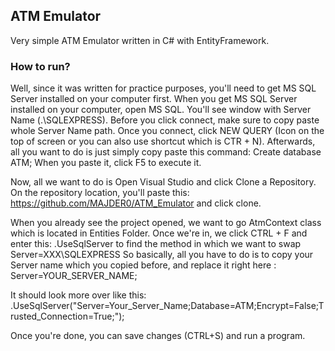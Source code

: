 ## ATM Emulator

Very simple ATM Emulator written in C# with EntityFramework.

### How to run?

Well, since it was written for practice purposes, you'll need to get MS SQL Server installed on your computer first.
When you get MS SQL Server installed on your computer, open MS SQL. You'll see window with Server Name (.\SQLEXPRESS). Before you click connect,
make sure to copy paste whole Server Name path. 
Once you connect, click NEW QUERY (Icon on the top of screen or you can also use shortcut which is CTR + N).
Afterwards, all you want to do is just simply copy paste this command: Create database ATM; 
When you paste it, click F5 to execute it.

Now, all we want to do is Open Visual Studio and click Clone a Repository. On the repository location, you'll paste this: https://github.com/MAJDER0/ATM_Emulator
and click clone.

When you already see the project opened, we want to go AtmContext class which is located in Entities Folder.
Once we're in, we click CTRL + F and enter this: .UseSqlServer to find the method in which we want to swap Server=XXX\\SQLEXPRESS
   So basically, all you have to do is to copy your Server name which you copied before, and replace it right here : Server=YOUR_SERVER_NAME;
   
   It should look more over like this: .UseSqlServer("Server=Your_Server_Name;Database=ATM;Encrypt=False;Trusted_Connection=True;");

Once you're done, you can save changes (CTRL+S) and run a program. 
